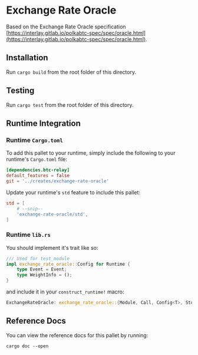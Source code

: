 # Exchange Rate Oracle

Based on the Exchange Rate Oracle specification [https://interlay.gitlab.io/polkabtc-spec/spec/oracle.html](https://interlay.gitlab.io/polkabtc-spec/spec/oracle.html).

## Installation

Run `cargo build` from the root folder of this directory.

## Testing

Run `cargo test` from the root folder of this directory.

## Runtime Integration

### Runtime `Cargo.toml`

To add this pallet to your runtime, simply include the following to your runtime's `Cargo.toml` file:

```TOML
[dependencies.btc-relay]
default_features = false
git = '../creates/exchange-rate-oracle'
```

Update your runtime's `std` feature to include this pallet:

```TOML
std = [
    # --snip--
    'exchange-rate-oracle/std',
]
```

### Runtime `lib.rs`

You should implement it's trait like so:

```rust
/// Used for test_module
impl exchange_rate_oracle::Config for Runtime {
    type Event = Event;
    type WeightInfo = ();
}
```

and include it in your `construct_runtime!` macro:

```rust
ExchangeRateOracle: exchange_rate_oracle::{Module, Call, Config<T>, Storage, Event<T>},
```

## Reference Docs

You can view the reference docs for this pallet by running:

```
cargo doc --open
```
